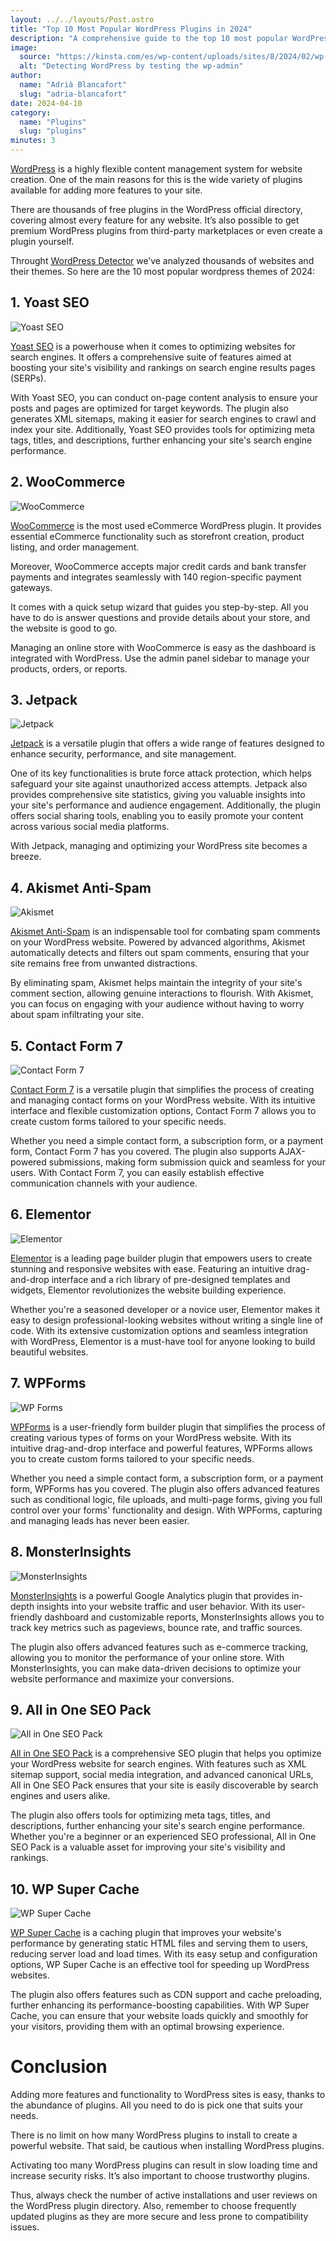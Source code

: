 ```yaml
---
layout: ../../layouts/Post.astro
title: "Top 10 Most Popular WordPress Plugins in 2024"
description: "A comprehensive guide to the top 10 most popular WordPress Plugins."
image:
  source: "https://kinsta.com/es/wp-content/uploads/sites/8/2024/02/wp-bulk-update-plugins-wordpress.jpg"
  alt: "Detecting WordPress by testing the wp-admin"
author:
  name: "Adrià Blancafort"
  slug: "adria-blancafort"
date: 2024-04-10
category:
  name: "Plugins"
  slug: "plugins"
minutes: 3
---
```


[WordPress](/category/wordpress) is a highly flexible content management system for website creation. One of the main reasons for this is the wide variety of plugins available for adding more features to your site.

There are thousands of free plugins in the WordPress official directory, covering almost every feature for any website. It’s also possible to get premium WordPress plugins from third-party marketplaces or even create a plugin yourself.

Throught [WordPress Detector](/) we’ve analyzed thousands of websites and their themes. So here are the 10 most popular wordpress themes of 2024:

## 1. Yoast SEO

![Yoast SEO](https://ps.w.org/wordpress-seo/assets/banner-1544x500.png)

[Yoast SEO](/plugins/wordpress-seo) is a powerhouse when it comes to optimizing websites for search engines. It offers a comprehensive suite of features aimed at boosting your site's visibility and rankings on search engine results pages (SERPs).

With Yoast SEO, you can conduct on-page content analysis to ensure your posts and pages are optimized for target keywords. The plugin also generates XML sitemaps, making it easier for search engines to crawl and index your site. Additionally, Yoast SEO provides tools for optimizing meta tags, titles, and descriptions, further enhancing your site's search engine performance.

## 2. WooCommerce

![WooCommerce](https://ps.w.org/woocommerce/assets/banner-1544x500.png)

[WooCommerce](/plugins/woocommerce) is the most used eCommerce WordPress plugin. It provides essential eCommerce functionality such as storefront creation, product listing, and order management.

Moreover, WooCommerce accepts major credit cards and bank transfer payments and integrates seamlessly with 140 region-specific payment gateways.

It comes with a quick setup wizard that guides you step-by-step. All you have to do is answer questions and provide details about your store, and the website is good to go.

Managing an online store with WooCommerce is easy as the dashboard is integrated with WordPress. Use the admin panel sidebar to manage your products, orders, or reports.

## 3. Jetpack

![Jetpack](https://ps.w.org/jetpack/assets/banner-1544x500.png)

[Jetpack](/plugins/jetpack) is a versatile plugin that offers a wide range of features designed to enhance security, performance, and site management.

One of its key functionalities is brute force attack protection, which helps safeguard your site against unauthorized access attempts. Jetpack also provides comprehensive site statistics, giving you valuable insights into your site's performance and audience engagement. Additionally, the plugin offers social sharing tools, enabling you to easily promote your content across various social media platforms.

With Jetpack, managing and optimizing your WordPress site becomes a breeze.

## 4. Akismet Anti-Spam

![Akismet](https://ps.w.org/akismet/assets/banner-1544x500.png)

[Akismet Anti-Spam](/plugins/askimet) is an indispensable tool for combating spam comments on your WordPress website. Powered by advanced algorithms, Akismet automatically detects and filters out spam comments, ensuring that your site remains free from unwanted distractions.

By eliminating spam, Akismet helps maintain the integrity of your site's comment section, allowing genuine interactions to flourish. With Akismet, you can focus on engaging with your audience without having to worry about spam infiltrating your site.

## 5. Contact Form 7

![Contact Form 7](https://ps.w.org/contact-form-7/assets/banner-1544x500.png)

[Contact Form 7](/plugins/contact-form-7) is a versatile plugin that simplifies the process of creating and managing contact forms on your WordPress website. With its intuitive interface and flexible customization options, Contact Form 7 allows you to create custom forms tailored to your specific needs.

Whether you need a simple contact form, a subscription form, or a payment form, Contact Form 7 has you covered. The plugin also supports AJAX-powered submissions, making form submission quick and seamless for your users. With Contact Form 7, you can easily establish effective communication channels with your audience.

## 6. Elementor

![Elementor](https://ps.w.org/elementor/assets/banner-1544x500.png)

[Elementor](/plugins/elementor) is a leading page builder plugin that empowers users to create stunning and responsive websites with ease. Featuring an intuitive drag-and-drop interface and a rich library of pre-designed templates and widgets, Elementor revolutionizes the website building experience.

Whether you're a seasoned developer or a novice user, Elementor makes it easy to design professional-looking websites without writing a single line of code. With its extensive customization options and seamless integration with WordPress, Elementor is a must-have tool for anyone looking to build beautiful websites.

## 7. WPForms

![WP Forms](https://ps.w.org/wpforms-lite/assets/banner-1544x500.png)

[WPForms](/plugins/wpforms-lite) is a user-friendly form builder plugin that simplifies the process of creating various types of forms on your WordPress website. With its intuitive drag-and-drop interface and powerful features, WPForms allows you to create custom forms tailored to your specific needs.

Whether you need a simple contact form, a subscription form, or a payment form, WPForms has you covered. The plugin also offers advanced features such as conditional logic, file uploads, and multi-page forms, giving you full control over your forms' functionality and design. With WPForms, capturing and managing leads has never been easier.

## 8. MonsterInsights

![MonsterInsights](https://ps.w.org/google-analytics-for-wordpress/assets/banner-1544x500.png)

[MonsterInsights](/plugins/google-analytics-for-wordpress) is a powerful Google Analytics plugin that provides in-depth insights into your website traffic and user behavior. With its user-friendly dashboard and customizable reports, MonsterInsights allows you to track key metrics such as pageviews, bounce rate, and traffic sources.

The plugin also offers advanced features such as e-commerce tracking, allowing you to monitor the performance of your online store. With MonsterInsights, you can make data-driven decisions to optimize your website performance and maximize your conversions.

## 9. All in One SEO Pack

![All in One SEO Pack](https://ps.w.org/all-in-one-seo-pack/assets/banner-1544x500.png)

[All in One SEO Pack](/plugins/all-in-one-seo-pack) is a comprehensive SEO plugin that helps you optimize your WordPress website for search engines. With features such as XML sitemap support, social media integration, and advanced canonical URLs, All in One SEO Pack ensures that your site is easily discoverable by search engines and users alike.

The plugin also offers tools for optimizing meta tags, titles, and descriptions, further enhancing your site's search engine performance. Whether you're a beginner or an experienced SEO professional, All in One SEO Pack is a valuable asset for improving your site's visibility and rankings.

## 10. WP Super Cache

![WP Super Cache](https://ps.w.org/wp-super-cache/assets/banner-1544x500.png)

[WP Super Cache](/plugins/wp-super-cache) is a caching plugin that improves your website's performance by generating static HTML files and serving them to users, reducing server load and load times. With its easy setup and configuration options, WP Super Cache is an effective tool for speeding up WordPress websites.

The plugin also offers features such as CDN support and cache preloading, further enhancing its performance-boosting capabilities. With WP Super Cache, you can ensure that your website loads quickly and smoothly for your visitors, providing them with an optimal browsing experience.

# Conclusion

Adding more features and functionality to WordPress sites is easy, thanks to the abundance of plugins. All you need to do is pick one that suits your needs.

There is no limit on how many WordPress plugins to install to create a powerful website. That said, be cautious when installing WordPress plugins.

Activating too many WordPress plugins can result in slow loading time and increase security risks. It’s also important to choose trustworthy plugins.

Thus, always check the number of active installations and user reviews on the WordPress plugin directory. Also, remember to choose frequently updated plugins as they are more secure and less prone to compatibility issues.